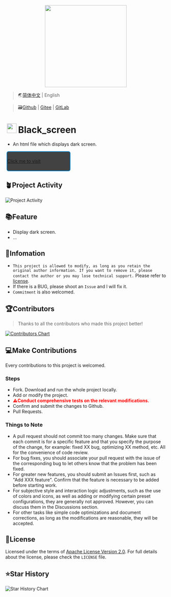 <p align="center">
    <img width="256" src='https://Tools.PJ568.eu.org/img/icon.svg' />
</p>

> 🌏[简体中文](./README.md) | English

> 🗃️[Github](https://github.com/PJ-568/Black_screen) | [Gitee](https://gitee.com/PJ-568/Black_screen) | [GitLab](https://gitLab.com/PJ-568/Black_screen)

# <img width="30" style="margin: -3px 5px;" src="https://Tools.PJ568.eu.org/img/icon.svg"/>Black_screen

* An html file which displays dark screen.

<a style="font-size:14px;margin:10px 0.8%;border:2px solid #0277BD;border-radius:6px;background:#424242;width:200px;min-height:62px;line-height:20px;box-sizing:border-box;display:flex;align-items:center" href="https://tools.pj568.eu.org/incert/?link=/lib/tools/Black_screen/">Click me to visit</a>

## 🪴Project Activity

![Project Activity](https://repobeats.axiom.co/api/embed/ba165b608e164d24000159867895d9e62a315fab.svg "Repobeats analytics image")

## 📚Feature

* Display dark screen.
* ...

## 📖Infomation

* `This project is allowed to modify, as long as you retain the original author information. If you want to remove it, please contact the author or you may lose technical support.` Please refer to [license](./LICENSE).
* If there is a BUG, please shoot an `Issue` and I will fix it.
* `Commitment` is also welcomed.

## 🏆Contributors

> Thanks to all the contributors who made this project better!

[![Contributors Chart](https://contrib.rocks/image?repo=PJ-568/Black_screen)](https://github.com/PJ-568/Black_screen/graphs/contributors)

## 💻Make Contributions

Every contributions to this project is welcomed.

### Steps

* Fork. Download and run the whole project locally.
* Add or modify the project.
* <b style="color:red">⚠️Conduct comprehensive tests on the relevant modifications.</b>
* Confirm and submit the changes to Github.
* Pull Requests.

### Things to Note

* A pull request should not commit too many changes. Make sure that each commit is for a specific feature and that you specify the purpose of the change, for example: fixed XX bug, optimizing XX method, etc. All for the convenience of code review.
* For bug fixes, you should associate your pull request with the issue of the corresponding bug to let others know that the problem has been fixed.
* For greater new features, you should submit an Issues first, such as "Add XXX feature". Confirm that the feature is necessary to be added before starting work.
* For subjective style and interaction logic adjustments, such as the use of colors and icons, as well as adding or modifying certain preset configurations, they are generally not approved. However, you can discuss them in the Discussions section.
* For other tasks like simple code optimizations and document corrections, as long as the modifications are reasonable, they will be accepted.

## 📄License

Licensed under the terms of [Apache License Version 2.0](http://www.apache.org/licenses/LICENSE-2.0). For full details about the license, please check the `LICENSE` file.

## ⭐Star History

![Star History Chart](https://api.star-history.com/svg?repos=PJ-568/Black_screen&type=Date)
